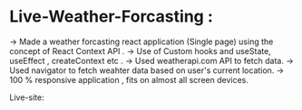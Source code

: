 # Live-Weather-Forcasting :

-> Made a weather forcasting react application (Single page) using the concept of React Context API .
-> Use of Custom hooks and useState, useEffect , createContext etc .
-> Used weatherapi.com API to fetch data.
-> Used navigator to fetch weahter data based on user's current location.
-> 100 % responsive application , fits on almost all screen devices.

Live-site:
